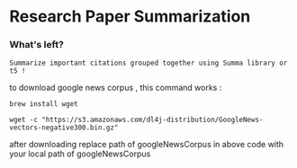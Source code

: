 # Research Paper Summarization

### What's left?
    Summarize important citations grouped together using Summa library or t5 !
 

to download google news corpus , this command works :

    brew install wget

    wget -c "https://s3.amazonaws.com/dl4j-distribution/GoogleNews-vectors-negative300.bin.gz"

after downloading replace path of googleNewsCorpus in above code with your local path of googleNewsCorpus


